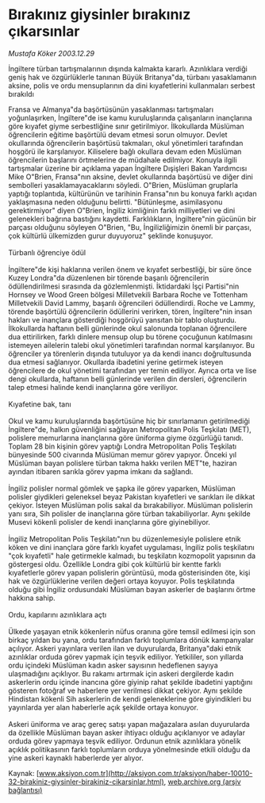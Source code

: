 # Bırakınız giysinler bırakınız çıkarsınlar

*Mustafa Köker 2003.12.29*

<font class="agenda2NewsSpot">
 İngiltere türban tartışmalarının dışında kalmakta kararlı. Azınlıklara verdiği geniş hak ve özgürlüklerle tanınan Büyük Britanya"da, türbanı yasaklamanın aksine, polis ve ordu mensuplarının da dini kıyafetlerini kullanmaları serbest bırakıldı

Fransa ve Almanya"da başörtüsünün yasaklanması tartışmaları yoğunlaşırken, İngiltere"de ise kamu kuruluşlarında çalışanların inançlarına göre kıyafet giyme serbestliğine sınır getirilmiyor. İlkokullarda Müslüman öğrencilerin eğitime başörtülü devam etmesi sorun olmuyor. Devlet okullarında öğrencilerin başörtüsü takmaları, okul yönetimleri tarafından hoşgörü ile karşılanıyor. Kiliselere bağlı okullara devam eden Müslüman öğrencilerin başlarını örtmelerine de müdahale edilmiyor.
</font>
<font class="newsDetail">
 Konuyla ilgili tartışmalar üzerine bir açıklama yapan İngiltere Dışişleri Bakan Yardımcısı Mike O"Brien, Fransa"nın aksine, devlet okullarında başörtüsü ve diğer dini sembolleri yasaklamayacaklarını söyledi. O"Brien, Müslüman gruplarla yaptığı toplantıda, kültürünün ve tarihinin Fransa"nın bu konuya farklı açıdan yaklaşmasına neden olduğunu belirtti. "Bütünleşme, asimilasyonu gerektirmiyor" diyen O"Brien, İngiliz kimliğinin farklı milliyetleri ve dini gelenekleri bağrına bastığını kaydetti. Farklılıkların, İngiltere"nin gücünün bir parçası olduğunu söyleyen O"Brien, "Bu, İngilizliğimizin önemli bir parçası, çok kültürlü ülkemizden gurur duyuyoruz" şeklinde konuşuyor.
 <br/>
 <br/>
 Türbanlı öğrenciye ödül
 <br/>
 <br/>
 İngiltere"de kişi haklarına verilen önem ve kıyafet serbestliği, bir süre önce Kuzey Londra"da düzenlenen bir törende başarılı öğrencilerin ödüllendirilmesi sırasında da gözlemlenmişti. İktidardaki İşçi Partisi"nin Hornsey ve Wood Green bölgesi Milletvekili Barbara Roche ve Tottenham Milletvekili David Lammy, başarılı öğrencileri ödüllendirdi. Roche ve Lammy, törende başörtülü öğrencilerin ödüllerini verirken, tören, İngiltere"nin insan hakları ve inançlara gösterdiği hoşgörüyü yansıtan bir tablo oluşturdu. İlkokullarda haftanın belli günlerinde okul salonunda toplanan öğrencilere dua ettirilirken, farklı dinlere mensup olup bu törene çocuğunun katılmasını istemeyen ailelerin talebi okul yönetimleri tarafından normal karşılanıyor. Bu öğrenciler ya törenlerin dışında tutuluyor ya da kendi inancı doğrultusunda dua etmesi sağlanıyor. Okullarda ibadetini yerine getirmek isteyen öğrencilere de okul yönetimi tarafından yer temin ediliyor. Ayrıca orta ve lise dengi okullarda, haftanın belli günlerinde verilen din dersleri, öğrencilerin talep etmesi halinde kendi inançlarına göre veriliyor.
 <br/>
 <br/>
 Kıyafetine bak, tanı
 <br/>
 <br/>
 Okul ve kamu kuruluşlarında başörtüsüne hiç bir sınırlamanın getirilmediği İngiltere"de, halkın güvenliğini sağlayan Metropolitan Polis Teşkilatı (MET), polislere memurlarına inançlarına göre üniforma giyme özgürlüğü tanıdı. Toplam 28 bin kişinin görev yaptığı Londra Metropolitan Polis Teşkilatı bünyesinde 500 civarında Müslüman memur görev yapıyor. Önceki yıl Müslüman bayan polislere türban takma hakkı verilen MET"te, haziran ayından itibaren sarıkla görev yapma imkanı da sağlandı.
 <br/>
 <br/>
 İngiliz polisler normal gömlek ve şapka ile görev yaparken, Müslüman polisler giydikleri geleneksel beyaz Pakistan kıyafetleri ve sarıkları ile dikkat çekiyor. İsteyen Müslüman polis sakal da bırakabiliyor. Müslüman polislerin yanı sıra, Sih polisler de inançlarına göre türban takabiliyorlar. Aynı şekilde Musevi kökenli polisler de kendi inançlarına göre giyinebiliyor.
 <br/>
 <br/>
 İngiliz Metropolitan Polis Teşkilatı"nın bu düzenlemesiyle polislere etnik köken ve dini inançlara göre farklı kıyafet uygulaması, İngiliz polis teşkilatını "çok kıyafetli" hale getirmekle kalmadı, bu teşkilatın kozmopolit yapısının da göstergesi oldu. Özellikle Londra gibi çok kültürlü bir kentte farklı kıyafetlerle görev yapan polislerin görüntüsü, moda gösterisinden öte, kişi hak ve özgürlüklerine verilen değeri ortaya koyuyor. Polis teşkilatında olduğu gibi İngiliz ordusundaki Müslüman bayan askerler de başlarını örtme hakkına sahip.
 <br/>
 <br/>
 Ordu, kapılarını azınlıklara açtı
 <br/>
 <br/>
 Ülkede yaşayan etnik kökenlerin nüfus oranına göre temsil edilmesi için son birkaç yıldan bu yana, ordu tarafından farklı toplumlara dönük kampanyalar açılıyor. Askeri yayınlara verilen ilan ve duyurularda, Britanya"daki etnik azınlıklar orduda görev yapmak için teşvik ediliyor. Yetkililer, son yıllarda ordu içindeki Müslüman kadın asker sayısının hedeflenen sayıya ulaşmadığını açıklıyor. Bu rakamı artırmak için askeri dergilerde kadın askerlerin ordu içinde inancına göre giyinip rahat şekilde ibadetini yaptığını gösteren fotoğraf ve haberlere yer verilmesi dikkat çekiyor. Aynı şekilde Hindistan kökenli Sih askerlerin de kendi geleneklerine göre giyindikleri bu yayınlarda yer alan haberlerle açık şekilde ortaya konuyor.
 <br/>
 <br/>
 Askeri üniforma ve araç gereç satışı yapan mağazalara asılan duyurularda da özellikle Müslüman bayan asker ihtiyacı olduğu açıklanıyor ve adaylar orduda görev yapmaya teşvik ediliyor. Ordunun etnik azınlıklara yönelik açıklık politikasının farklı toplumların orduya yönelmesinde etkili olduğu da yine askeri kaynaklı haberlerde yer alıyor.
</font>

Kaynak: [www.aksiyon.com.tr](http://aksiyon.com.tr/aksiyon/haber-10010-32-birakiniz-giysinler-birakiniz-cikarsinlar.html), [web.archive.org (arşiv bağlantısı)](http://web.archive.org/web/20101210070812/http://aksiyon.com.tr/aksiyon/haber-10010-32-birakiniz-giysinler-birakiniz-cikarsinlar.html)
